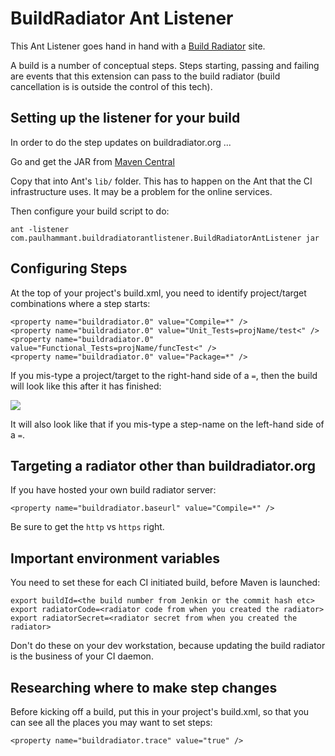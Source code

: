# BuildRadiator Ant Listener

This Ant Listener goes hand in hand with a [Build Radiator](//github.com//paul-hammant/buildradiator) site.

A build is a number of conceptual steps. Steps starting, passing and failing are events that this
extension can pass to the build radiator (build cancellation is is outside the control of this tech).

## Setting up the listener for your build

In order to do the step updates on buildradiator.org ...

Go and get the JAR from [Maven Central](https://repo.maven.apache.org/maven2/com/paulhammant/buildradiatorantlistener/)

Copy that into Ant's `lib/` folder.  This has to happen on the Ant that the CI infrastructure uses. It may be a problem 
for the online services.

Then configure your build script to do:

```
ant -listener com.paulhammant.buildradiatorantlistener.BuildRadiatorAntListener jar
```

## Configuring Steps 

At the top of your project's build.xml, you need to identify project/target combinations where a step starts:

```
<property name="buildradiator.0" value="Compile=*" />
<property name="buildradiator.0" value="Unit_Tests=projName/test<" />
<property name="buildradiator.0" value="Functional_Tests=projName/funcTest<" />
<property name="buildradiator.0" value="Package=*" />
```

If you mis-type a project/target to the right-hand side of a `=`, then the build will look like
this after it has finished:

![](https://cloud.githubusercontent.com/assets/82182/26393757/ce22ad8c-4038-11e7-8878-5d3b1be0cbf0.png)

It will also look like that if you mis-type a step-name on the left-hand side of a `=`.

## Targeting a radiator other than buildradiator.org

If you have hosted your own build radiator server:

```
<property name="buildradiator.baseurl" value="Compile=*" />
```

Be sure to get the `http` vs `https` right.

## Important environment variables 

You need to set these for each CI initiated build, before Maven is launched:

```
export buildId=<the build number from Jenkin or the commit hash etc>
export radiatorCode=<radiator code from when you created the radiator>
export radiatorSecret=<radiator secret from when you created the radiator>
```

Don't do these on your dev workstation, because updating the build radiator is the business of your CI daemon.

## Researching where to make step changes

Before kicking off a build, put this in your project's build.xml, so that you can see all the places you may want to set steps:

```
<property name="buildradiator.trace" value="true" />
```
